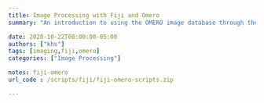```yaml
---
title: Image Processing with Fiji and Omero
summary: "An introduction to using the OMERO image database through the Fiji image processing package."

date: 2020-10-22T00:00:00-05:00
authors: ["khs"]
tags: [imaging,fiji,omero]
categories: ["Image Processing"]

notes: fiji-omero
url_code : /scripts/fiji/fiji-omero-scripts.zip

---
```

